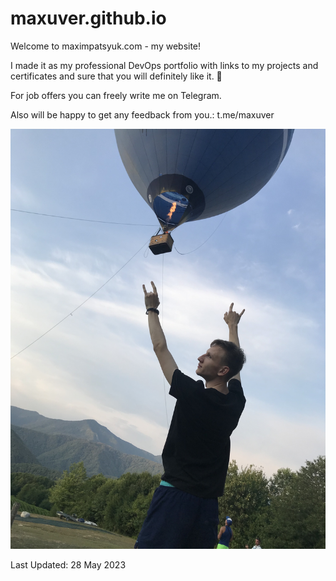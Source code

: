 # maxuver.github.io
Welcome to maximpatsyuk.com - my website!

I made it as my professional DevOps portfolio with links to my projects and certificates and sure that you will definitely like it. 🙂

For job offers you can freely write me on Telegram.

Also will be happy to get any feedback from you.: t.me/maxuver

![](IMG_5696.JPG)

Last Updated: 28 May 2023